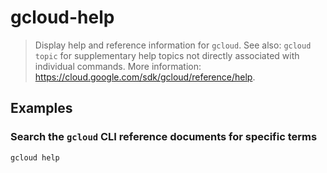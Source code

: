 # gcloud-help

> Display help and reference information for `gcloud`. See also: `gcloud topic` for supplementary help topics not directly associated with individual commands. More information: <https://cloud.google.com/sdk/gcloud/reference/help>.

## Examples

### Search the `gcloud` CLI reference documents for specific terms

```bash
gcloud help
```
